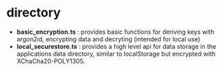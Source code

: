 # directory
- **basic_encryption.ts** : provides basic functions for deriving keys with argon2id, encrypting data and decryting (intended for local use)
- **local_securestore.ts** : provides a high level api for data storage in the applications data directory, similar to localStorage but encrypted with XChaCha20-POLY1305.